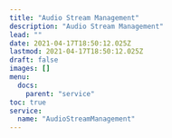 ```yaml
---
title: "Audio Stream Management"
description: "Audio Stream Management"
lead: ""
date: 2021-04-17T18:50:12.025Z
lastmod: 2021-04-17T18:50:12.025Z
draft: false
images: []
menu:
  docs:
    parent: "service"
toc: true
service:
  name: "AudioStreamManagement"
---
```

